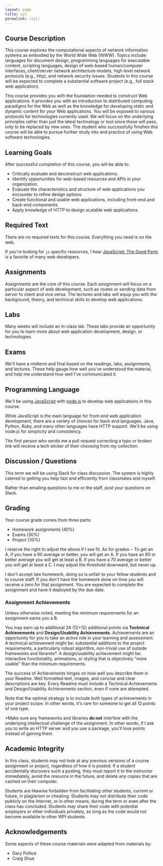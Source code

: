 ```yaml
---
layout: page
title: syl
permalink: /syl/
---
```


Course Description
---

This course explores the computational aspects of network information systems as embodied by the World Wide Web (WWW). 
Topics include: languages for document design, programming languages for executable content, scripting languages, design of web-based human/computer interfaces, client/server network architecture models, high level network protocols (e.g., http), and network security issues. 
Students in this course will be expected to complete a substantial software project (e.g., full stack web application). 

This course provides you with the foundation needed to construct Web applications. 
It provides you with an introduction to distributed computing paradigms for the Web as well as the knowledge for developing static and dynamic content for your Web applications. 
You will be exposed to various protocols for technologies currently used. 
We will focus on the underlying principles rather than just the latest technology or tool since these will pass, only to be replaced by new ones. 
The student who successfully finishes this course will be able to pursue further study into and practice of using Web software technologies.

Learning Goals
---

After successful completion of this course, you will be able to:

- Critically evaluate and deconstruct web applications.
- Identify opportunities for web-based resources and APIs in your organization.
- Evaluate the characteristics and structure of web applications you encounter to refine design options.
- Create functional and usable web applications, including front-end and back-end components.
- Apply knowledge of HTTP to design scalable web applications.

Required Text
---

There are no required texts for this course.
Everything you need is on the web.

If you're looking for `js` specific resources, I hear [JavaScript: The Good Parts](https://www.amazon.com/JavaScript-Good-Parts-Douglas-Crockford/dp/0596517742) is a favorite of many web developers.

Assignments
---
Assignments are the core of this course. 
Each assignment will focus on a particular aspect of web development, such as routes or sending data from server to client and vice versa. 
The lectures and labs will equip you with the background, theory, and technical skills to develop web applications.

Labs
---
Many weeks will include an in-class lab. 
These labs provide an opportunity for you to learn more about web application development, design, or technologies.

Exams
---
We'll have a midterm and final based on the readings, labs, assignments, and lectures. 
These help gauge how well you've understood the material, and help me understand how well I've communicated it.


Programming Language
---

We'll be using [JavaScript](https://developer.mozilla.org/en-US/docs/Web/JavaScript) with [node.js](http://nodejs.org/) to develop web applications in this course.

While JavaScript is the main language for front-end web application development, there are a variety of choices for back-end languages. Java, Python, Ruby, and many other languages have HTTP support. 
We'll be using node.js for simplicity and consistency.

The first person who sends me a pull request correcting a typo or broken link will receive a tech sticker of their choosing from my collection.

Discussion / Questions
---

This term we will be using Slack for class discussion. 
The system is highly catered to getting you help fast and efficiently from classmates and myself. 

Rather than emailing questions to me or the staff, post your questions on Slack. 

Grading
---

Your course grade comes from three parts:

- Homework assignments (40%)
- Exams (30%)
- Project (30%)

I reserve the right to adjust the above if I see fit. 
As for grades-- 
To get an A, if you have a 90 average or better, you will get an A. 
If you have an 80 or better average you will get at least a B. 
If you have a 70 average or better you will get at least a C. 
I may adjust the threshold downward, but never up.

I don't accept late homework, doing so is unfair to your fellow students and to course staff. 
If you don't have the homework done on time you will receive a zero for that assignment. 
You are expected to complete the assignment and have it deployed by the due date.

### Assignment Achievements

Unless otherwise noted, meeting the minimum requirements for an assignment earns you a B.

You may earn up to additional 24 (12+12) additional points via __Technical Achievements__ and __Design/Usability Achievements__.
Achievements are an opportunity for you to take an active role in your learning and assessment.
A technical achievement might be: substantial additions to the project requirements, a particularly robust algorithm, non-trivial use of outside frameworks and libraries\*.
A design/usability achievement might be: interactive functionality, animations, or styling that is objectively "more usable" than the minimum requirements.

The success of Achievements hinges on how well you describe them in your Readme.
Well formatted text, images, and concise and clear descriptions are key.
Every Readme must include a Technical Achievements and Design/Usability Achievements section, even if none are attempted.

Note that the optimal strategy is to include both types of achievements in your project scope.
In other words, it's rare for someone to get all 12 points of one type.

\*Make sure any frameworks and libraries **do not** interfere with the underlying intellectual challenge of the assignment. In other words, if I ask you to write an HTTP server and you use a package, you'll lose points instead of gaining them. 



Academic Integrity
---

In this class, students may not look at any previous versions of a course assignment or project, regardless of how it is posted. 
If a student accidentally discovers such a posting, they must report it to the instructor immediately, avoid the resource in the future, and delete any copies that are cached on their computer.

Students are likewise forbidden from facilitating other students, current or future, in plagiarism or cheating. 
Students may not distribute their code publicly on the Internet, or in other means, during the term or even after the class has concluded. 
Students may share their code with potential employers or other individuals privately, so long as the code would not become available to other WPI students.

Acknowledgements
---

Some aspects of these course materials were adapted from materials by:
- Gary Pollice
- Craig Shue
